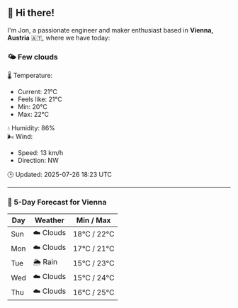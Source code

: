 ## 👋 Hi there!

I'm Jon, a passionate engineer and maker enthusiast based in **Vienna, Austria** 🇦🇹, where we have today:

### 🌤️ Few clouds 

🌡️ Temperature: 
* Current: 21°C
* Feels like: 21°C
* Min: 20°C 
* Max: 22°C  

💧 Humidity: 86%  
🌬️ Wind: 
* Speed: 13 km/h 
* Direction: NW  

🕒 Updated: 2025-07-26 18:23 UTC

---

### 📅 5-Day Forecast for Vienna

| Day | Weather | Min / Max |
|-----|---------|------------|
| Sun | ☁️ Clouds | 18°C / 22°C |
| Mon | ☁️ Clouds | 17°C / 21°C |
| Tue | 🌦️ Rain | 15°C / 23°C |
| Wed | ☁️ Clouds | 15°C / 24°C |
| Thu | ☁️ Clouds | 16°C / 25°C |
